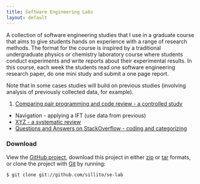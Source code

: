```yaml
---
title: Software Engineering Labs
layout: default
---
```


A collection of software engineering studies that I use in a graduate course that aims to give students hands on experience with a range of research methods. The format for the course is inspired by a traditional undergraduate physics or chemistry laboratory course where students conduct experiments and write reports about their experimental results. In this course, each week the students read one software engineering research paper, do one mini study and submit a one page report. 

Note that in some cases studies will build on previous studies (involving analysis of previously collected data, for example).


1. [Comparing pair programming and code review - a controlled study](labs/pair-programming.html)
* Navigation - applying a IFT (use data from previous)
* [XYZ - a systematic review](labs/systematic-review.html)
* [Questions and Answers on StackOverflow - coding and categorizing](labs/stackoverflow.html)

### Download

View the [GitHub project](https://github.com/sillito/se-lab), download this project in either [zip](https://github.com/sillito/se-lab/zipball/master) or [tar](https://github.com/sillito/se-lab/tarball/master) formats, or clone the project with [Git](http://git-scm.com) by running:

	$ git clone git://github.com/sillito/se-lab
